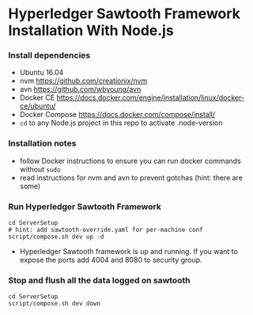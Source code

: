 # Hyperledger Sawtooth Framework Installation With Node.js

### Install dependencies

* Ubuntu 16.04
* nvm https://github.com/creationix/nvm
* avn https://github.com/wbyoung/avn
* Docker CE https://docs.docker.com/engine/installation/linux/docker-ce/ubuntu/
* Docker Compose https://docs.docker.com/compose/install/
* `cd` to any Node.js project in this repo to activate .node-version

### Installation notes

* follow Docker instructions to ensure you can run docker commands without `sudo`
* read instructions for nvm and avn to prevent gotchas (hint: there are some)

### Run Hyperledger Sawtooth Framework

```
cd ServerSetup
# hint: add sawtooth-override.yaml for per-machine conf
script/compose.sh dev up -d
```

* Hyperledger Sawtooth framework is up and running. If you want to expose the ports add 4004 and 8080 to security group.

### Stop and flush all the data logged on sawtooth

```
cd ServerSetup
script/compose.sh dev down
```
